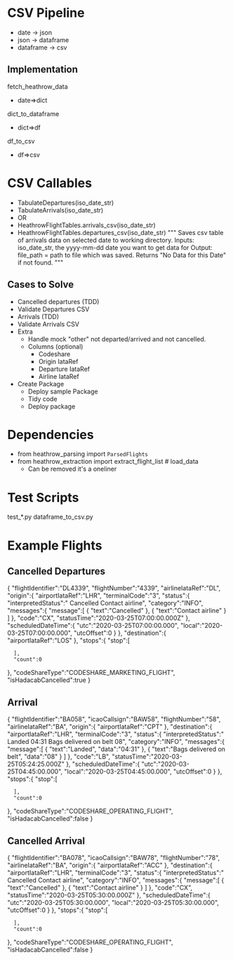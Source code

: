 # CSV Pipeline
* date -> json
* json -> dataframe
* dataframe -> csv

## Implementation
fetch_heathrow_data
* date=>dict  

dict_to_dataframe
* dict=>df   

df_to_csv
* df=>csv

# CSV Callables
* TabulateDepartures(iso_date_str)
* TabulateArrivals(iso_date_str)
* OR
* HeathrowFlightTables.arrivals_csv(iso_date_str)
* HeathrowFlightTables.departures_csv(iso_date_str)
"""
Saves csv table of arrivals data on selected date to working directory.
    Inputs: iso_date_str, the yyyy-mm-dd date you want to get data for
    Output: file_path = path to file which was saved. Returns "No Data for this Date" if not found.
"""

## Cases to Solve
* Cancelled departures (TDD)
* Validate Departures CSV
* Arrivals  (TDD)
* Validate Arrivals CSV
* Extra
    * Handle mock "other" not departed/arrived and not cancelled.
    * Columns (optional)
        * Codeshare
        * Origin IataRef
        * Departure IataRef
        * Airline IataRef
* Create Package
    * Deploy sample Package
    * Tidy code
    * Deploy package

# Dependencies
* from heathrow_parsing import `ParsedFlights`
* from heathrow_extraction import extract_flight_list # load_data
    * Can be removed it's a oneliner

# Test Scripts
test_*.py
dataframe_to_csv.py

# Example Flights
## Cancelled Departures
{
   "flightIdentifier":"DL4339",
   "flightNumber":"4339",
   "airlineIataRef":"DL",
   "origin":{
      "airportIataRef":"LHR",
      "terminalCode":"3",
      "status":{
         "interpretedStatus":" Cancelled Contact airline",
         "category":"INFO",
         "messages":{
            "message":[
               {
                  "text":"Cancelled"
               },
               {
                  "text":"Contact airline"
               }
            ]
         },
         "code":"CX",
         "statusTime":"2020-03-25T07:00:00.000Z"
      },
      "scheduledDateTime":{
         "utc":"2020-03-25T07:00:00.000",
         "local":"2020-03-25T07:00:00.000",
         "utcOffset":0
      }
   },
   "destination":{
      "airportIataRef":"LOS"
   },
   "stops":{
      "stop":[

      ],
      "count":0
   },
   "codeShareType":"CODESHARE_MARKETING_FLIGHT",
   "isHadacabCancelled":true
}
## Arrival
{
   "flightIdentifier":"BA058",
   "icaoCallsign":"BAW58",
   "flightNumber":"58",
   "airlineIataRef":"BA",
   "origin":{
      "airportIataRef":"CPT"
   },
   "destination":{
      "airportIataRef":"LHR",
      "terminalCode":"3",
      "status":{
         "interpretedStatus":" Landed 04:31 Bags delivered on belt 08",
         "category":"INFO",
         "messages":{
            "message":[
               {
                  "text":"Landed",
                  "data":"04:31"
               },
               {
                  "text":"Bags delivered on belt",
                  "data":"08"
               }
            ]
         },
         "code":"LB",
         "statusTime":"2020-03-25T05:24:25.000Z"
      },
      "scheduledDateTime":{
         "utc":"2020-03-25T04:45:00.000",
         "local":"2020-03-25T04:45:00.000",
         "utcOffset":0
      }
   },
   "stops":{
      "stop":[

      ],
      "count":0
   },
   "codeShareType":"CODESHARE_OPERATING_FLIGHT",
   "isHadacabCancelled":false
}
## Cancelled Arrival
{
   "flightIdentifier":"BA078",
   "icaoCallsign":"BAW78",
   "flightNumber":"78",
   "airlineIataRef":"BA",
   "origin":{
      "airportIataRef":"ACC"
   },
   "destination":{
      "airportIataRef":"LHR",
      "terminalCode":"3",
      "status":{
         "interpretedStatus":" Cancelled Contact airline",
         "category":"INFO",
         "messages":{
            "message":[
               {
                  "text":"Cancelled"
               },
               {
                  "text":"Contact airline"
               }
            ]
         },
         "code":"CX",
         "statusTime":"2020-03-25T05:30:00.000Z"
      },
      "scheduledDateTime":{
         "utc":"2020-03-25T05:30:00.000",
         "local":"2020-03-25T05:30:00.000",
         "utcOffset":0
      }
   },
   "stops":{
      "stop":[

      ],
      "count":0
   },
   "codeShareType":"CODESHARE_OPERATING_FLIGHT",
   "isHadacabCancelled":false
}